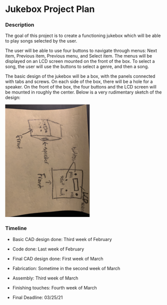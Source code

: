 # Jukebox Project Plan

### Description

The goal of this project is to create a functioning jukebox which will be able to play songs selected by the user.

The user will be able to use four buttons to navigate through menus: Next item, Previous item, Previous menu, and Select item. The menus will be displayed on an LCD screen mounted on the front of the box. To select a song, the user will use the buttons to select a genre, and then a song.

The basic design of the jukebox will be a box, with the panels connected with tabs and screws. On each side of the box, there will be a hole for a speaker. On the front of the box, the four buttons and the LCD screen will be mounted in roughly the center. Below is a very rudimentary sketch of the design:

<img src="images/rudimentary_sketch.jpg" height="360px" alt="Rudimentary Sketch">

<br>

### Timeline

* Basic CAD design done: Third week of February

* Code done: Last week of February

* Final CAD design done: First week of March

* Fabrication: Sometime in the second week of March

* Assembly: Third week of March

* Finishing touches: Fourth week of March

* Final Deadline: 03/25/21
